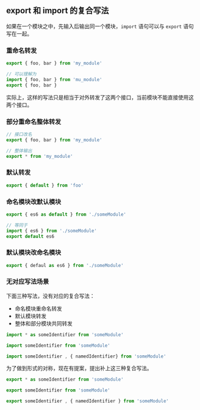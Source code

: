 ## export 和 import 的复合写法

如果在一个模块之中，先输入后输出同一个模块，`import` 语句可以与 `export` 语句写在一起。

### 重命名转发

```js
export { foo, bar } from 'my_module'

// 可以理解为
import { foo, bar } from 'mu_module'
export { foo, bar }
```

实际上，这样的写法只是相当于对外转发了这两个接口，当前模块不能直接使用这两个接口。

### 部分重命名整体转发

```js
// 接口改名
export { foo, bar } from 'my_module'

// 整体输出
export * from 'my_module'
```

### 默认转发

```js
export { default } from 'foo'
```

### 命名模块改默认模块

```js
export { es6 as default } from './someModule'

// 等同于
import { es6 } from './someModule'
export default es6
```

### 默认模块改命名模块

```js
export { defaul as es6 } from './someModule'
```

### 无对应写法场景

下面三种写法，没有对应的复合写法：

* 命名模块重命名转发
* 默认模块转发
* 整体和部分模块共同转发

```js
import * as someIdentifier from 'someModule'

import someIdentifier from 'someModule'

import someIdentifier , { namedIdentifier} from 'someModule'
```

为了做到形式的对称，现在有提案，提出补上这三种复合写法。

```js
export * as someIdentifier from 'someModule'

export someIdentifier from 'someModule'

export someIdentifier , { namedIdentifier } from 'someModule'
```

